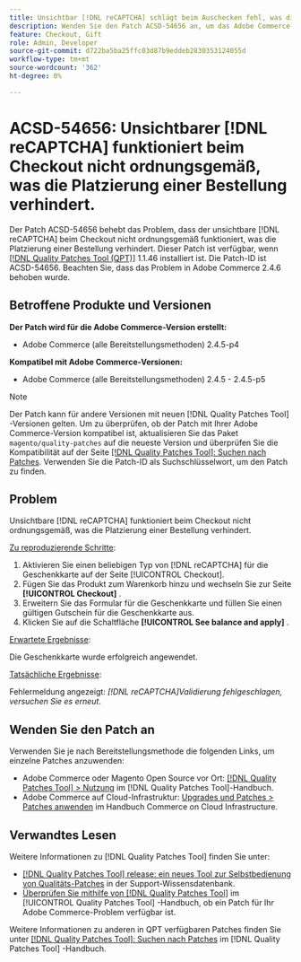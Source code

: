 ```yaml
---
title: Unsichtbar [!DNL reCAPTCHA] schlägt beim Auschecken fehl, was die Platzierung der Reihenfolge verhindert
description: Wenden Sie den Patch ACSD-54656 an, um das Adobe Commerce-Problem zu beheben, bei dem der unsichtbare [!DNL reCAPTCHA] beim Checkout nicht ordnungsgemäß funktioniert, was die Platzierung einer Bestellung verhindert.
feature: Checkout, Gift
role: Admin, Developer
source-git-commit: d722ba5ba25ffc03d87b9eddeb2830353124055d
workflow-type: tm+mt
source-wordcount: '362'
ht-degree: 0%

---
```


# ACSD-54656: Unsichtbarer [!DNL reCAPTCHA] funktioniert beim Checkout nicht ordnungsgemäß, was die Platzierung einer Bestellung verhindert.

Der Patch ACSD-54656 behebt das Problem, dass der unsichtbare [!DNL reCAPTCHA] beim Checkout nicht ordnungsgemäß funktioniert, was die Platzierung einer Bestellung verhindert. Dieser Patch ist verfügbar, wenn [[!DNL Quality Patches Tool (QPT)]](https://experienceleague.adobe.com/en/docs/commerce-knowledge-base/kb/announcements/commerce-announcements/magento-quality-patches-released-new-tool-to-self-serve-quality-patches) 1.1.46 installiert ist. Die Patch-ID ist ACSD-54656. Beachten Sie, dass das Problem in Adobe Commerce 2.4.6 behoben wurde.

## Betroffene Produkte und Versionen

**Der Patch wird für die Adobe Commerce-Version erstellt:**

* Adobe Commerce (alle Bereitstellungsmethoden) 2.4.5-p4

**Kompatibel mit Adobe Commerce-Versionen:**

* Adobe Commerce (alle Bereitstellungsmethoden) 2.4.5 - 2.4.5-p5

>[!NOTE]
>
>Der Patch kann für andere Versionen mit neuen [!DNL Quality Patches Tool] -Versionen gelten. Um zu überprüfen, ob der Patch mit Ihrer Adobe Commerce-Version kompatibel ist, aktualisieren Sie das Paket `magento/quality-patches` auf die neueste Version und überprüfen Sie die Kompatibilität auf der Seite [[!DNL Quality Patches Tool]: Suchen nach Patches](https://experienceleague.adobe.com/tools/commerce-quality-patches/index.html). Verwenden Sie die Patch-ID als Suchschlüsselwort, um den Patch zu finden.

## Problem

Unsichtbare [!DNL reCAPTCHA] funktioniert beim Checkout nicht ordnungsgemäß, was die Platzierung einer Bestellung verhindert.

<u>Zu reproduzierende Schritte</u>:

1. Aktivieren Sie einen beliebigen Typ von [!DNL reCAPTCHA] für die Geschenkkarte auf der Seite [!UICONTROL Checkout].
1. Fügen Sie das Produkt zum Warenkorb hinzu und wechseln Sie zur Seite **[!UICONTROL Checkout]** .
1. Erweitern Sie das Formular für die Geschenkkarte und füllen Sie einen gültigen Gutschein für die Geschenkkarte aus.
1. Klicken Sie auf die Schaltfläche **[!UICONTROL See balance and apply]** .

<u>Erwartete Ergebnisse</u>:

Die Geschenkkarte wurde erfolgreich angewendet.

<u>Tatsächliche Ergebnisse</u>:

Fehlermeldung angezeigt: *[!DNL reCAPTCHA]Validierung fehlgeschlagen, versuchen Sie es erneut*.

## Wenden Sie den Patch an

Verwenden Sie je nach Bereitstellungsmethode die folgenden Links, um einzelne Patches anzuwenden:

* Adobe Commerce oder Magento Open Source vor Ort: [[!DNL Quality Patches Tool] > Nutzung](https://experienceleague.adobe.com/docs/commerce-operations/tools/quality-patches-tool/usage.html) im [!DNL Quality Patches Tool]-Handbuch.
* Adobe Commerce auf Cloud-Infrastruktur: [Upgrades und Patches > Patches anwenden](https://experienceleague.adobe.com/docs/commerce-cloud-service/user-guide/develop/upgrade/apply-patches.html) im Handbuch Commerce on Cloud Infrastructure.

## Verwandtes Lesen

Weitere Informationen zu [!DNL Quality Patches Tool] finden Sie unter:

* [[!DNL Quality Patches Tool] release: ein neues Tool zur Selbstbedienung von Qualitäts-Patches](https://experienceleague.adobe.com/en/docs/commerce-knowledge-base/kb/announcements/commerce-announcements/magento-quality-patches-released-new-tool-to-self-serve-quality-patches) in der Support-Wissensdatenbank.
* [Überprüfen Sie mithilfe von  [!DNL Quality Patches Tool]](/help/tools/quality-patches-tool/patches-available-in-qpt/check-patch-for-magento-issue-with-magento-quality-patches.md) im [!UICONTROL Quality Patches Tool] -Handbuch, ob ein Patch für Ihr Adobe Commerce-Problem verfügbar ist.


Weitere Informationen zu anderen in QPT verfügbaren Patches finden Sie unter [[!DNL Quality Patches Tool]: Suchen nach Patches](https://experienceleague.adobe.com/tools/commerce-quality-patches/index.html) im [!DNL Quality Patches Tool] -Handbuch.
